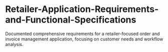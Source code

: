 # Retailer-Application-Requirements-and-Functional-Specifications
Documented comprehensive requirements for a retailer-focused order and invoice management application, focusing on customer needs and workflow analysis.
